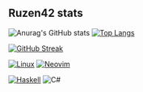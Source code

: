 ## Ruzen42 stats

[haskell-shield]: https://img.shields.io/badge/Haskell-5e5086?style=for-the-badge&logo=haskell&logoColor=white
[haskell-url]: https://www.haskell.org/
[neovim-shield]: https://img.shields.io/badge/NeoVim-%2357A143.svg?&style=for-the-badge&logo=neovim&logoColor=white
[neovim-url]: https://neovim.io/
![Anurag's GitHub stats](https://github-readme-stats.vercel.app/api?username=ruzen42&show_icons=true&theme=tokyonight)
[![Top Langs](https://github-readme-stats.vercel.app/api/top-langs/?username=ruzen42&layout=compact&theme=tokyonight&hide=lua,html,css)](https://github.com/anuraghazra/github-readme-stats)


[![GitHub Streak](https://streak-stats.demolab.com/?user=ruzen42&theme=tokyonight)](https://git.io/streak-stats)

[![Linux](https://img.shields.io/badge/Linux-FCC624?style=for-the-badge&logo=linux&logoColor=black)](https://linux.org/)
[![Neovim][neovim-shield]][neovim-url]

[![Haskell][haskell-shield]][haskell-url]
![C#](https://img.shields.io/badge/C%23-239120?style=for-the-badge&logo=c-sharp&logoColor=white)




